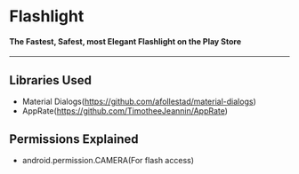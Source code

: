 # Flashlight
#### The Fastest, Safest, most Elegant Flashlight on the Play Store
--------------

## Libraries Used
* Material Dialogs(https://github.com/afollestad/material-dialogs)
* AppRate(https://github.com/TimotheeJeannin/AppRate)

## Permissions Explained
* android.permission.CAMERA(For flash access)
